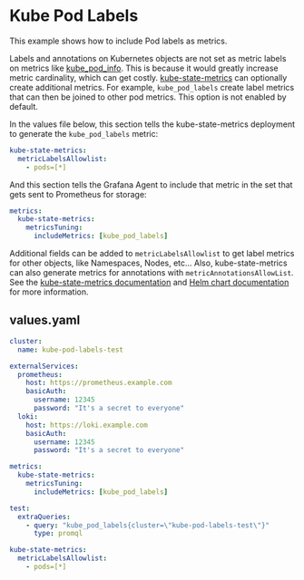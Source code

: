 # Kube Pod Labels

This example shows how to include Pod labels as metrics.

Labels and annotations on Kubernetes objects are not set as metric labels on metrics like [kube_pod_info](https://github.com/kubernetes/kube-state-metrics/blob/main/docs/pod-metrics.md). This is
because it would greatly increase metric cardinality, which can get costly. [kube-state-metrics](https://github.com/kubernetes/kube-state-metrics)
can optionally create additional metrics. For example, `kube_pod_labels` create label metrics that can then be joined to
other pod metrics. This option is not enabled by default.

In the values file below, this section tells the kube-state-metrics deployment to generate the `kube_pod_labels` metric:
```yaml
kube-state-metrics:
  metricLabelsAllowlist:
    - pods=[*]
```
And this section tells the Grafana Agent to include that metric in the set that gets sent to Prometheus for storage:
```yaml
metrics:
  kube-state-metrics:
    metricsTuning:
      includeMetrics: [kube_pod_labels]
```

Additional fields can be added to `metricLabelsAllowlist` to get label metrics for other objects, like Namespaces, Nodes, etc...
Also, kube-state-metrics can also generate metrics for annotations with `metricAnnotationsAllowList`.
See the [kube-state-metrics documentation](https://github.com/kubernetes/kube-state-metrics) and
[Helm chart documentation](https://github.com/prometheus-community/helm-charts/tree/main/charts/kube-state-metrics) for more information.

## values.yaml
```yaml
cluster:
  name: kube-pod-labels-test

externalServices:
  prometheus:
    host: https://prometheus.example.com
    basicAuth:
      username: 12345
      password: "It's a secret to everyone"
  loki:
    host: https://loki.example.com
    basicAuth:
      username: 12345
      password: "It's a secret to everyone"

metrics:
  kube-state-metrics:
    metricsTuning:
      includeMetrics: [kube_pod_labels]

test:
  extraQueries:
    - query: "kube_pod_labels{cluster=\"kube-pod-labels-test\"}"
      type: promql

kube-state-metrics:
  metricLabelsAllowlist:
    - pods=[*]
```
